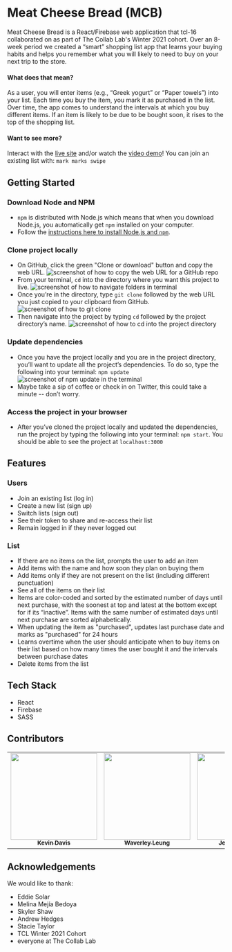# Meat Cheese Bread (MCB)

Meat Cheese Bread is a React/Firebase web application that tcl-16 collaborated on as part of The Collab Lab's Winter 2021 cohort. Over an 8-week period we created a “smart” shopping list app that learns your buying habits and helps you remember what you will likely to need to buy on your next trip to the store.
#### What does that mean?
As a user, you will enter items (e.g., “Greek yogurt” or “Paper towels”) into your list. Each time you buy the item, you mark it as purchased in the list. Over time, the app comes to understand the intervals at which you buy different items. If an item is likely to be due to be bought soon, it rises to the top of the shopping list.

#### Want to see more?
Interact with the [live site](https://meatcheesebread.xyz) and/or watch the [video demo](https://youtu.be/nDnrDOTV8zw)! You can join an existing list with: `mark marks swipe`
## Getting Started
### Download Node and NPM
* `npm` is distributed with Node.js which means that when you download Node.js, you automatically get `npm` installed on your computer.
* Follow the [instructions here to install Node.js and `npm`](https://nodejs.org/en/).

### Clone project locally
* On GitHub, click the green "Clone or download" button and copy the web URL.
![screenshot of how to copy the web URL for a GitHub repo](https://cdn.zappy.app/c5fa2c9e72f6cfbd15fb27f4ed2dc898.png)
* From your terminal, `cd` into the directory where you want this project to live.
![screenshot of how to navigate folders in terminal](https://cdn.zappy.app/8a4302d1262bc08fa61e8cd2f3b7c3b8.png)
* Once you’re in the directory, type `git clone` followed by the web URL you just copied to your clipboard from GitHub.
![screenshot of how to git clone](https://cdn.zappy.app/7a9553b7cc4949beecd8db6f32e631a4.png)
* Then navigate into the project by typing `cd` followed by the project directory’s name.
![screenshot of how to cd into the project directory](https://cdn.zappy.app/62e50c2658f91f01b22383d04c5a5e3a.png)

### Update dependencies
* Once you have the project locally and you are in the project directory, you’ll want to update all the project’s dependencies. To do so, type the following into your terminal: `npm update`
![screenshot of npm update in the terminal](https://cdn.zappy.app/b7619c19e38166329334430335746d3b.png)
* Maybe take a sip of coffee or check in on Twitter, this could take a minute -- don’t worry.

### Access the project in your browser
* After you’ve cloned the project locally and updated the dependencies, run the project by typing the following into your terminal: `npm start`. You should be able to see the project at `localhost:3000`

## Features
### Users
* Join an existing list (log in)
* Create a new list (sign up)
* Switch lists (sign out)
* See their token to share and re-access their list
* Remain logged in if they never logged out

### List
* If there are no items on the list, prompts the user to add an item
* Add items with the name and how soon they plan on buying them
* Add items only if they are not present on the list (including different punctuation)
* See all of the items on their list
* Items are color-coded and sorted by the estimated number of days until next purchase, with the soonest at top and latest at the bottom except for if its “inactive”. Items with the same number of estimated days until next purchase are sorted alphabetically.
* When updating the item as "purchased", updates last purchase date and marks as "purchased" for 24 hours 
* Learns overtime when the user should anticipate when to buy items on their list based on how many times the user bought it and the intervals between purchase dates
* Delete items from the list

## Tech Stack
* React
* Firebase
* SASS

## Contributors
<table>
  <tr>
    <td align="center">
      <a href="https://github.com/thekidnamedkd">
        <img src="https://avatars.githubusercontent.com/u/65736142?s=400&u=e2368bbd8c9e9490904579c72d06767a1b8b329b&v=4" width="200px;" alt=""/><br/>
        <sub><b>Kevin Davis</b></sub>
      </a>         
    </td>
  <td align="center">
      <a href="https://github.com/wlcreate">
        <img src="https://avatars0.githubusercontent.com/u/62153993?s=460&v=4" width="200px;" alt=""/><br/><sub><b>Waverley Leung</b></sub>
      </a>         
    </td>
    <td align="center">
        <a href="https://github.com/jessicasalbert">
            <img src="https://avatars.githubusercontent.com/u/66483878?s=400&u=3d103f9e42b19bfe18fb4b817ac148dc639acf39&v=4" width="200px;" alt=""/><br/>
            <sub><b>Jessica Salbert</b></sub>
        </a>         
    </td>
    <td align="center">
        <a href="https://github.com/Maeesha-Rahman">
            <img src="https://avatars.githubusercontent.com/u/46036289?s=400&v=4" width="200px;" alt=""/><br/>
            <sub><b>Maeesha Rahman</b></sub>
        </a>         
    </td>
  </tr>
</table>

## Acknowledgements
We would like to thank:
* Eddie Solar
* Melina Mejía Bedoya
* Skyler Shaw
* Andrew Hedges
* Stacie Taylor
* TCL Winter 2021 Cohort
* everyone at The Collab Lab  